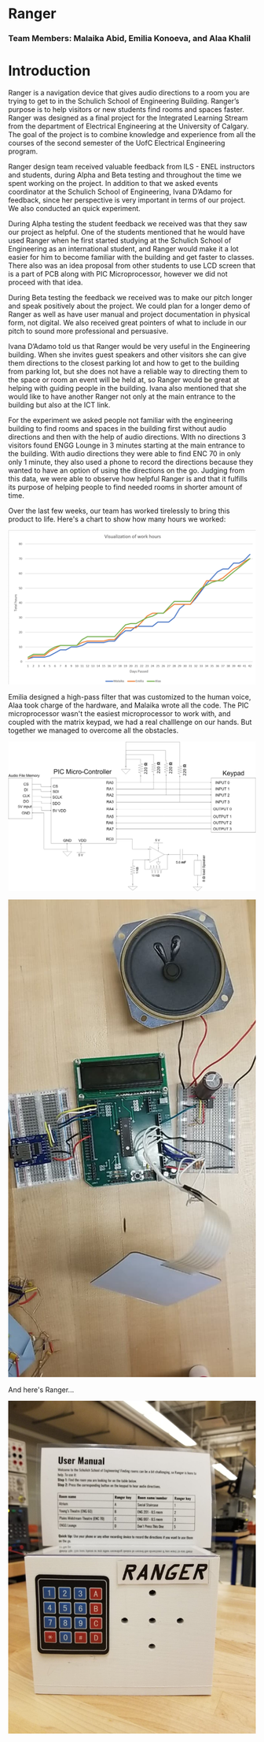 # Ranger

### Team Members: Malaika Abid, Emilia Konoeva, and Alaa Khalil

# Introduction
Ranger is a navigation device that gives audio directions to a room you are trying to get to in the Schulich School of Engineering Building. Ranger’s purpose is to help visitors or new students find rooms and spaces faster. 
Ranger was designed as a final project for the Integrated Learning Stream from the department of Electrical Engineering at the University of Calgary. The goal of the project is to combine knowledge and experience from all the courses of the second semester of the UofC Electrical Engineering program. 

Ranger design team received valuable feedback from ILS - ENEL instructors and students, during Alpha and Beta testing and throughout the time we spent working on the project. In addition to that we asked events coordinator at the Schulich School of Engineering, Ivana D’Adamo for feedback, since her perspective is very important in terms of our project. We also conducted an quick experiment. 

During Alpha testing the student feedback we received was that they saw our project as helpful. One of the students mentioned that he would have used Ranger when he first started studying at the Schulich School of Engineering as an international student, and Ranger would make it a lot easier for him to become familiar with the building and get faster to classes. There also was an idea proposal from other students to use LCD screen that is a part of PCB along with PIC Microprocessor, however we did not proceed with that idea. 

During Beta testing the feedback we received was to make our pitch longer and speak positively about the project. We could plan for a longer demo of Ranger as well as have user manual and project documentation in physical form, not digital. We also received great pointers of what to include in our pitch to sound more professional and persuasive. 

Ivana D’Adamo told us that Ranger would be very useful in the Engineering building. When she invites guest speakers and other visitors she can give them directions to the closest parking lot and how to get to the building from parking lot, but she does not have a reliable way to directing them to the space or room an event will be held at, so Ranger would be great at helping with guiding people in the building. Ivana also mentioned that she would like to have another Ranger not only at the main entrance to the building but also at the ICT link. 

For the experiment we asked people not familiar with the engineering building to find rooms and spaces in the building first without audio directions and then with the help of audio directions. WIth no directions 3 visitors found ENGG Lounge in 3 minutes starting at the main entrance to the building. With audio directions they were able to find ENC 70 in only only 1 minute, they also used a phone to record the directions because they wanted to have an option of using the directions on the go. Judging from this data, we were able to observe how helpful Ranger is and that it fulfills its purpose of helping people to find needed rooms in shorter amount of time. 


Over the last few weeks, our team has worked tirelessly to bring this product to life. Here's a chart to show how many hours we worked:

![HoursWorked](/HoursWorked.PNG)



Emilia designed a high-pass filter that was customized to the human voice, Alaa took charge of the hardware, and Malaika wrote all the code. The PIC microprocessor wasn't the easiest microprocessor to work with, and coupled with the matrix keypad, we had a real challlenge on our hands. But together we managed to overcome all the obstacles. 


![Circuit Schematic](/CircuitDiagram.jpg)


![Inside the Box](/InsidetheBox.jpg)







And here's Ranger...

![Ranger](/Ranger.jpg)











